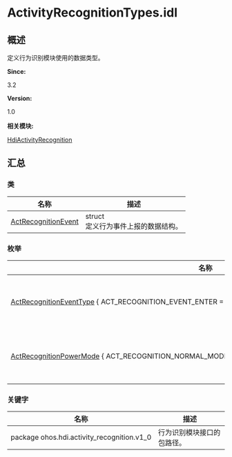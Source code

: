 # ActivityRecognitionTypes.idl


## 概述

定义行为识别模块使用的数据类型。

**Since:**

3.2

**Version:**

1.0

**相关模块:**

[HdiActivityRecognition](_hdi_activity_recognition.md)


## 汇总


### 类

  | 名称 | 描述 | 
| -------- | -------- |
| [ActRecognitionEvent](_act_recognition_event.md) | struct<br/>定义行为事件上报的数据结构。 | 


### 枚举

  | 名称 | 描述 | 
| -------- | -------- |
| [ActRecognitionEventType](_hdi_activity_recognition.md#actrecognitioneventtype)&nbsp;{&nbsp;ACT_RECOGNITION_EVENT_ENTER&nbsp;=&nbsp;0x01&nbsp;,&nbsp;ACT_RECOGNITION_EVENT_EXIT&nbsp;=&nbsp;0x02&nbsp;} | 枚举行为事件的类型。 | 
| [ActRecognitionPowerMode](_hdi_activity_recognition.md#actrecognitionpowermode)&nbsp;{&nbsp;ACT_RECOGNITION_NORMAL_MODE&nbsp;=&nbsp;0&nbsp;,&nbsp;ACT_RECOGNITION_LOW_POWER_MODE&nbsp;=&nbsp;1&nbsp;} | 枚举功耗模式的类型。 | 


### 关键字

  | 名称 | 描述 | 
| -------- | -------- |
| package&nbsp;ohos.hdi.activity_recognition.v1_0 | 行为识别模块接口的包路径。 | 
